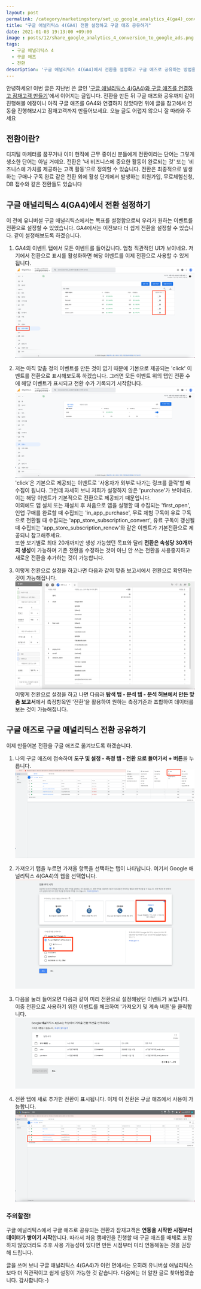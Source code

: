 ```yaml
---
layout: post
permalink: /category/marketingstory/set_up_google_analytics_4(ga4)_conversion_and_share_google_ads/
title: "구글 애널리틱스 4(GA4) 전환 설정하고 구글 애즈 공유하기"
date: 2021-01-03 19:13:00 +09:00
image : posts/12/share_google_analytics_4_conversion_to_google_ads.png
tags:
  - 구글 애널리틱스 4
  - 구글 애즈
  - 전환
description: '구글 애널리틱스 4(GA4)에서 전환을 설정하고 구글 애즈로 공유하는 방법을 알아보겠습니다.'
---
```


안녕하세요! 이번 글은 지난번 쓴 글인 '[구글 애널리틱스 4(GA4)와 구글 애즈를 연결하고 잠재고객 만들기](https://heejun.kim/category/marketingstory/connect_google_analytics4(ga4)_and_google_ads_and_create_audiences/)'에서 이어지는 글입니다. 전환을 만든 뒤 구글 애즈와 공유까지 같이 진행해볼 예정이니 아직 구글 애즈를 GA4와 연결하지 않았다면 위에 글을 참고해서 연동을 진행해보시고 잠재고객까지 만들어보세요. 오늘 글도 어렵지 않으니 잘 따라와 주세요

## 전환이란?

디지털 마케터를 꿈꾸거나 이미 현직에 근무 중이신 분들에게 전환이라는 단어는 그렇게 생소한 단어는 아닐 거예요. 전환은 '내 비즈니스에 중요한 활동이 완료되는 것' 또는 '비즈니스에 가치를 제공하는 고객 활동'으로 정의할 수 있습니다. 전환은 최종적으로 발생하는 구매나 구독 완료 같은 전환 외에 활성 단계에서 발생하는 회원가입, 무료체험신청, DB 접수와 같은 전환들도 있습니다

## 구글 애널리틱스 4(GA4)에서 전환 설정하기

이 전에 유니버설 구글 애널리틱스에서는 목표를 설정함으로써 우리가 원하는 이벤트를 전환으로 설정할 수 있었습니다. GA4에서는 이전보다 더 쉽게 전환을 설정할 수 있습니다. 같이 설정해보도록 하겠습니다.

1. GA4의 이벤트 탭에서 모든 이벤트를 들어갑니다. 엄청 직관적인 UI가 보이네요. 저기에서 전환으로 표시를 활성화하면 해당 이벤트를 이제 전환으로 사용할 수 있게 됩니다.
   ![구글 애널리틱스 4 전환 설정 1단계](/images/posts/12/google_analytics_4_make_conversion_step1.png)

2. 저는 아직 맞춤 정의 이벤트를 만든 것이 없기 때문에 기본으로 제공되는 'click' 이벤트를 전환으로 표시해보도록 하겠습니다. 그러면 모든 이벤트 위의 탭인 전환 수에 해당 이벤트가 표시되고 전환 수가 기록되기 시작합니다.
   ![구글 애널리틱스 4 전환 설정 2단계](/images/posts/12/google_analytics_4_make_conversion_step2.png)
   'click'은 기본으로 제공되는 이벤트로 '사용자가 외부로 나가는 링크를 클릭'할 때 수집이 됩니다. 그런데 자세히 보니 저희가 설정하지 않은 'purchase'가 보이네요. 이는 해당 이벤트가 기본적으로 전환으로 제공되기 때문입니다. <br>이외에도 앱 설치 또는 재설치 후 처음으로 앱을 실행할 때 수집되는 'first_open', 인앱 구매를 완료할 때 수집되는 'in_app_purchase', 무료 체험 구독이 유료 구독으로 전환될 때 수집되는 'app_store_subscription_convert', 유료 구독이 갱신될 때 수집되는 'app_store_subscription_renew'와 같은 이벤트가 기본전환으로 제공되니 참고해주세요.<br>또한 보기별로 최대 20개까지만 생성 가능했던 목표와 달리 **전환은 속성당 30개까지 생성**이 가능하며 기존 전환을 수정하는 것이 아닌 안 쓰는 전환을 사용중지하고 새로운 전환을 추가하는 것이 가능합니다.

3. 이렇게 전환으로 설정을 하고나면 다음과 같이 맞춤 보고서에서 전환으로 확인하는 것이 가능해집니다.
   ![구글 애널리틱스 4 전환 설정 3단계](/images/posts/12/google_analytics_4_make_conversion_step3.png)
   이렇게 전환으로 설정을 하고 나면 다음과 **탐색 탭 - 분석 탭 - 분석 허브에서 만든 맞춤 보고서**에서 측정항목인 '전환'을 활용하여 원하는 측정기준과 조합하여 데이터를 보는 것이 가능해집니다.

   

## 구글 애즈로 구글 애널리틱스 전환 공유하기

이제 만들어본 전환을 구글 애즈로 옮겨보도록 하겠습니다.

1. 나의 구글 애즈에 접속하여 **도구 및 설정 - 측정 탭 - 전환 으로 들어가서 + 버튼**을 누릅니다.
   ![구글 애널리틱스 4 전환 구글 애즈 공유하기 1단계](/images/posts/12/share_google_analytics_conversion_google_ads_step1.png)

2. 가져오기 탭을 누르면 가져올 항목을 선택하는 탭이 나타납니다. 여기서 Google 애널리틱스 4(GA4)의 웹을 선택합니다.
   ![구글 애널리틱스 4 전환 구글 애즈 공유하기 2단계](/images/posts/12/share_google_analytics_conversion_google_ads_step2.png)

3. 다음을 눌러 들어오면 다음과 같이 미리 전환으로 설정해놨던 이벤트가 보입니다. 이중 전환으로 사용하기 위한 이벤트를 체크하여 '가져오기 및 계속 버튼'을 클릭합니다.
   ![구글 애널리틱스 4 전환 구글 애즈 공유하기 3단계](/images/posts/12/share_google_analytics_conversion_google_ads_step3.png)
   
4. 전환 탭에 새로 추가한 전환이 표시됩니다. 이제 이 전환은 구글 애즈에서 사용이 가능합니다.
   ![구글 애널리틱스 4 전환 구글 애즈 공유하기 4단계](/images/posts/12/share_google_analytics_conversion_google_ads_step4.png)

### 주의할점!
구글 애널리틱스에서 구글 애즈로 공유되는 전환과 잠재고객은 **연동을 시작한 시점부터 데이터가 쌓이기 시작**합니다. 따라서 처음 캠페인을 진행할 때 구글 애즈를 매체로 포함하지 않았더라도 추후 사용 가능성이 있다면 만든 시점부터 미리 연동해놓는 것을 권장해 드립니다. 

글을 쓰며 보니 구글 애널리틱스 4(GA4)가 이런 면에서는 오히려 유니버설 애널리틱스보다 더 직관적이고 쉽게 설정이 가능한 것 같습니다. 다음에는 더 알찬 글로 찾아뵙겠습니다. 감사합니다:-)